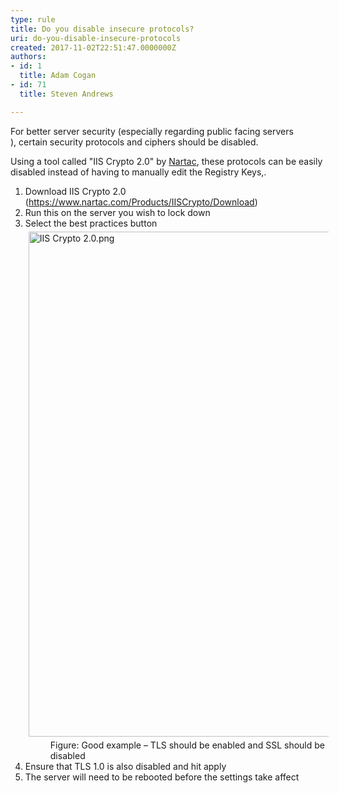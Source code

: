 ```yaml
---
type: rule
title: Do you disable insecure protocols?
uri: do-you-disable-insecure-protocols
created: 2017-11-02T22:51:47.0000000Z
authors:
- id: 1
  title: Adam Cogan
- id: 71
  title: Steven Andrews

---
```




<span class='intro'> <div>​For better server security (especially regarding&#160;public facing servers​),&#160;certain security protocols and ciphers should be disabled.<br></div> </span>

<p>​​​Using a tool called &quot;IIS Crypto 2.0&quot; by <a href="https&#58;//www.nartac.com/Products/IISCrypto">Nartac</a>, these protocols can be easily disabled instead of having to manually edit the Registry Keys,.<br></p><ol><li>Download IIS Crypto 2.0 (<a href="https&#58;//www.nartac.com/Products/IISCrypto/Download">https&#58;//www.nartac.com/Products/IISCrypto/Download​</a>)<br></li><li>Run this on the se​rver you wish to lock down<br></li><li>Select the best practices button<img src="/PublishingImages/IIS%20Crypto%202.0.png" alt="IIS Crypto 2.0.png" style="margin&#58;5px;width&#58;808px;" /><dd class="ssw15-rteElement-FigureGood">​Figure&#58; Good exa​​mple – TLS should be enabled a​​n​d SSL should be disabled​</dd></li><li>Ensure that TLS 1.0 is also disabled and hit apply​<br></li><li>The server will need to be rebooted before the settings take affect<br></li></ol><p></p><p><br></p>


